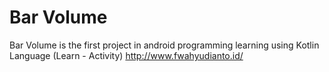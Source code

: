 # Bar Volume
Bar Volume is the first project in android programming learning using Kotlin Language (Learn - Activity) http://www.fwahyudianto.id/
